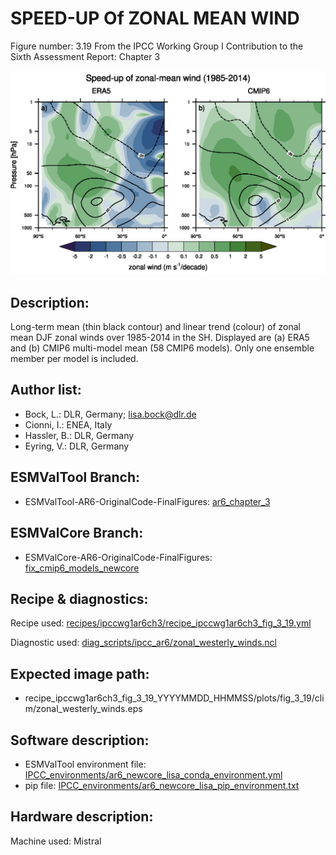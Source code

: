 
SPEED-UP Of ZONAL MEAN WIND
===========================

Figure number: 3.19
From the IPCC Working Group I Contribution to the Sixth Assessment Report: Chapter 3

![Figure 3.19](../images/ar6_wg1_chap3_figure3_19_zonal_wind_trends.png?raw=true)


Description:
------------
Long-term mean (thin black contour) and linear trend (colour) of zonal mean DJF 
zonal winds over 1985-2014 in the SH. Displayed are (a) ERA5 and (b) CMIP6 
multi-model mean (58 CMIP6 models). Only one ensemble member per model is 
included.


Author list:
------------
- Bock, L.: DLR, Germany; lisa.bock@dlr.de
- Cionni, I.: ENEA, Italy
- Hassler, B.: DLR, Germany
- Eyring, V.: DLR, Germany


ESMValTool Branch:
------------------
- ESMValTool-AR6-OriginalCode-FinalFigures: [ar6_chapter_3](https://github.com/ESMValGroup/ESMValTool-AR6-OriginalCode-FinalFigures/tree/ar6_chapter_3)


ESMValCore Branch:
------------------
- ESMValCore-AR6-OriginalCode-FinalFigures: [fix_cmip6_models_newcore](https://github.com/ESMValGroup/ESMValCore-AR6-OriginalCode-FinalFigures/tree/fix_cmip6_models_newcore)



Recipe & diagnostics:
---------------------
Recipe used: [recipes/ipccwg1ar6ch3/recipe_ipccwg1ar6ch3_fig_3_19.yml](https://github.com/ESMValGroup/ESMValTool-AR6-OriginalCode-FinalFigures/blob/ar6_chapter_3/esmvaltool/recipes/ipccwg1ar6ch3/recipe_ipccwg1ar6ch3_fig_3_19.yml)

Diagnostic used: [diag_scripts/ipcc_ar6/zonal_westerly_winds.ncl](https://github.com/ESMValGroup/ESMValTool-AR6-OriginalCode-FinalFigures/blob/ar6_chapter_3/esmvaltool/diag_scripts/ipcc_ar6/zonal_westerly_winds.ncl)


Expected image path:
--------------------
- recipe_ipccwg1ar6ch3_fig_3_19_YYYYMMDD_HHMMSS/plots/fig_3_19/clim/zonal_westerly_winds.eps


Software description:
---------------------
- ESMValTool environment file: [IPCC_environments/ar6_newcore_lisa_conda_environment.yml](https://github.com/ESMValGroup/ESMValTool-AR6-OriginalCode-FinalFigures/blob/main/IPCC_environments/ar6_newcore_lisa_conda_environment.yml)
- pip file: [IPCC_environments/ar6_newcore_lisa_pip_environment.txt](https://github.com/ESMValGroup/ESMValTool-AR6-OriginalCode-FinalFigures/blob/main/IPCC_environments/ar6_newcore_lisa_pip_environment.txt)


Hardware description:
---------------------
Machine used: Mistral
